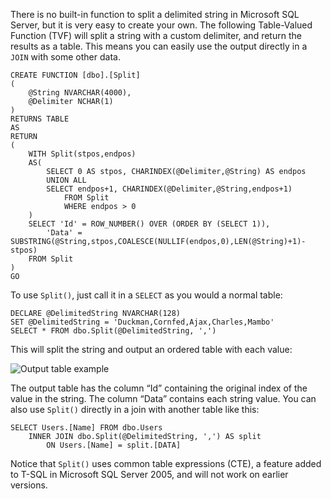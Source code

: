 There is no built-in function to split a delimited string in Microsoft SQL Server, but it is very easy to create your own. The following Table-Valued Function (TVF) will split a string with a custom delimiter, and return the results as a table. This means you can easily use the output directly in a `JOIN` with some other data.

<!-- more-->

    CREATE FUNCTION [dbo].[Split]
    (
        @String NVARCHAR(4000),
        @Delimiter NCHAR(1)
    )
    RETURNS TABLE
    AS
    RETURN
    (
        WITH Split(stpos,endpos)
        AS(
            SELECT 0 AS stpos, CHARINDEX(@Delimiter,@String) AS endpos
            UNION ALL
            SELECT endpos+1, CHARINDEX(@Delimiter,@String,endpos+1)
                FROM Split
                WHERE endpos > 0
        )
        SELECT 'Id' = ROW_NUMBER() OVER (ORDER BY (SELECT 1)),
            'Data' = SUBSTRING(@String,stpos,COALESCE(NULLIF(endpos,0),LEN(@String)+1)-stpos)
        FROM Split
    )
    GO

To use `Split()`, just call it in a `SELECT` as you would a normal table:

    DECLARE @DelimitedString NVARCHAR(128)
    SET @DelimitedString = 'Duckman,Cornfed,Ajax,Charles,Mambo'
    SELECT * FROM dbo.Split(@DelimitedString, ',')

This will split the string and output an ordered table with each value:

![Output table example](/images/blog/split-string-to-table-using-transact-sql/output.png)

The output table has the column “Id” containing the original index of the value in the string. The column “Data” contains each string value. You can also use `Split()` directly in a join with another table like this:

    SELECT Users.[Name] FROM dbo.Users
        INNER JOIN dbo.Split(@DelimitedString, ',') AS split
            ON Users.[Name] = split.[DATA]

Notice that `Split()` uses common table expressions (CTE), a feature added to T-SQL in Microsoft SQL Server 2005, and will not work on earlier versions.
